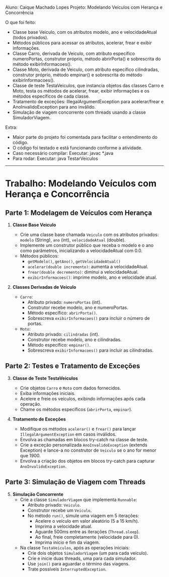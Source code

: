 Aluno: Caique Machado Lopes
Projeto: Modelando Veículos com Herança e Concorrência

O que foi feito:
- Classe base Veiculo, com os atributos modelo, ano e velocidadeAtual (todos privados).
- Métodos públicos para acessar os atributos, acelerar, frear e exibir informações.
- Classe Carro, derivada de Veiculo, com atributo específico numeroPortas, construtor próprio, método abrirPorta() e sobrescrita do método exibirInformacoes().
- Classe Moto, derivada de Veiculo, com atributo específico cilindradas, construtor próprio, método empinar() e sobrescrita do método exibirInformacoes().
- Classe de teste TestaVeiculos, que instancia objetos das classes Carro e Moto, testa os métodos de acelerar, frear, exibir informações e os métodos específicos de cada classe.
- Tratamento de exceções: IllegalArgumentException para acelerar/frear e AnoInvalidoException para ano inválido.
- Simulação de viagem concorrente com threads usando a classe SimuladorViagem.

Extra:
- Maior parte do projeto foi comentada para facilitar o entendimento do código.
- O código foi testado e está funcionando conforme a atividade.
- Caso necessário compilar:
    Executar: javac *.java
- Para rodar:
    Executar: java TestarVeiculos

---

# Trabalho: Modelando Veículos com Herança e Concorrência

## Parte 1: Modelagem de Veículos com Herança

1. **Classe Base Veiculo**
   - Crie uma classe base chamada `Veiculo` com os atributos privados: `modelo` (String), `ano` (int), `velocidadeAtual` (double).
   - Implemente um construtor público que receba o modelo e o ano como parâmetros, inicializando a velocidadeAtual com 0.0.
   - Métodos públicos:
     - `getModelo()`, `getAno()`, `getVelocidadeAtual()`
     - `acelerar(double incremento)`: aumenta a velocidadeAtual.
     - `frear(double decremento)`: diminui a velocidadeAtual.
     - `exibirInformacoes()`: imprime modelo, ano e velocidade atual.

2. **Classes Derivadas de Veiculo**
   - `Carro`:
     - Atributo privado: `numeroPortas` (int).
     - Construtor recebe modelo, ano e numeroPortas.
     - Método específico: `abrirPorta()`.
     - Sobrescreva `exibirInformacoes()` para incluir o número de portas.
   - `Moto`:
     - Atributo privado: `cilindradas` (int).
     - Construtor recebe modelo, ano e cilindradas.
     - Método específico: `empinar()`.
     - Sobrescreva `exibirInformacoes()` para incluir as cilindradas.

## Parte 2: Testes e Tratamento de Exceções

3. **Classe de Teste TestaVeiculos**
   - Crie objetos `Carro` e `Moto` com dados fornecidos.
   - Exiba informações iniciais.
   - Acelere e freie os veículos, exibindo informações após cada operação.
   - Chame os métodos específicos (`abrirPorta`, `empinar`).

4. **Tratamento de Exceções**
   - Modifique os métodos `acelerar()` e `frear()` para lançar `IllegalArgumentException` em casos inválidos.
   - Envolva as chamadas em blocos try-catch na classe de teste.
   - Crie a exceção personalizada `AnoInvalidoException` (extends Exception) e lance-a no construtor de `Veiculo` se o ano for menor que 1900.
   - Envolva a criação dos objetos em blocos try-catch para capturar `AnoInvalidoException`.

## Parte 3: Simulação de Viagem com Threads

5. **Simulação Concorrente**
   - Crie a classe `SimuladorViagem` que implementa `Runnable`:
     - Atributo privado: `Veiculo`.
     - Construtor recebe um `Veiculo`.
     - No método `run()`, simule uma viagem em 5 iterações:
       - Acelere o veículo em valor aleatório (5 a 15 km/h).
       - Imprima a velocidade atual.
       - Aguarde 500ms entre as iterações (`Thread.sleep`).
       - Ao final, freie completamente (velocidade para 0).
       - Imprima início e fim da viagem.
   - Na classe `TestaVeiculos`, após as operações iniciais:
     - Crie dois objetos `SimuladorViagem` (um para cada veículo).
     - Crie e inicie duas threads, uma para cada simulador.
     - Use `join()` para aguardar o término das viagens.
     - Trate possíveis `InterruptedException`.
